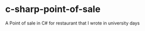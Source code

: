 c-sharp-point-of-sale
=====================

A Point of sale in C# for restaurant that I wrote in university days